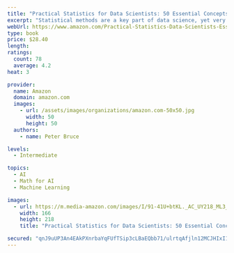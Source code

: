 ```yaml
---
title: "Practical Statistics for Data Scientists: 50 Essential Concepts"
excerpt: "Statistical methods are a key part of data science, yet very few data scientists have any formal statistics training. Courses and books on basic statistics rarely cover the topic from a data science perspective. This practical guide explains how to apply various statistical methods to data science, tells you how to avoid their misuse, and gives you advice on what's important and what's not."
webUrl: https://www.amazon.com/Practical-Statistics-Data-Scientists-Essential/dp/1491952962/
type: book
price: $28.40
length: 
ratings:
  count: 78
  average: 4.2
heat: 3

provider:
  name: Amazon
  domain: amazon.com
  images:
    - url: /assets/images/organizations/amazon.com-50x50.jpg
      width: 50
      height: 50
  authors:
    - name: Peter Bruce

levels:
  - Intermediate

topics:
  - AI
  - Math for AI
  - Machine Learning

images:
  - url: https://m.media-amazon.com/images/I/91-41U+btKL._AC_UY218_ML3_.jpg
    width: 166
    height: 218
    title: "Practical Statistics for Data Scientists: 50 Essential Concepts"

secured: "qnJ9uUP3An4EAkPXnrbaYqFUfTSip3cLBaEQbb71/ulrtqAfjln12MCJHIxI1FsE+4jqbyUvdaI4FEz/RYbZ49PIOgxh1dyK4br/hccHgWysWj4FgAgxZCuJz2AWOLattpzSiDHx+ho2v9zHEWff7ezhd5Cux9Vp7bsnGNy76gQUJTuG9LxDIw4PNu0+zq0RpGczYdCZUetDvcR94t/0BQz38PDaeikpVjwWdpvlV8NB0ToeFmgHaiFKkxYVmzQ7sSfi1T3PybX+tY0MItF2bA==;1QeWKB7lp4DQwlH7eFLllw=="
---
```


